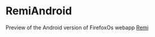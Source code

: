 RemiAndroid
===========

Preview of the Android version of FirefoxOs webapp [Remi](https://github.com/mastro-elfo/Remi "Remi on Firefox OS")
